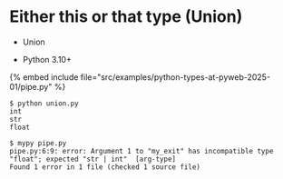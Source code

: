 # Either this or that type (Union)

* Union

* Python 3.10+

{% embed include file="src/examples/python-types-at-pyweb-2025-01/pipe.py" %}

```
$ python union.py
int
str
float

$ mypy pipe.py
pipe.py:6:9: error: Argument 1 to "my_exit" has incompatible type "float"; expected "str | int"  [arg-type]
Found 1 error in 1 file (checked 1 source file)
```


